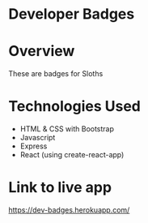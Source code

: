 # Developer Badges

# Overview
These are badges for Sloths

# Technologies Used
* HTML & CSS with Bootstrap
* Javascript
* Express
* React (using create-react-app)

# Link to live app
https://dev-badges.herokuapp.com/
